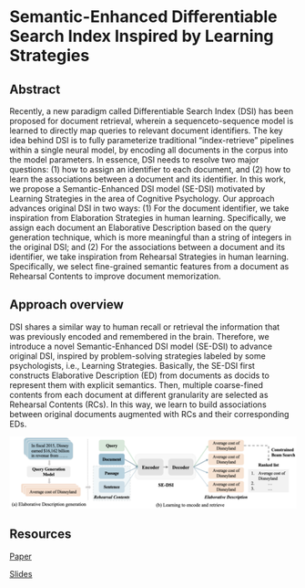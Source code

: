 # Semantic-Enhanced Differentiable Search Index Inspired by Learning Strategies

## Abstract

Recently, a new paradigm called Differentiable Search Index (DSI) has been proposed for document retrieval, wherein a sequenceto-sequence model is learned to directly map queries to relevant document identifiers. The key idea behind DSI is to fully parameterize traditional “index-retrieve” pipelines within a single neural model, by encoding all documents in the corpus into the model parameters. In essence, DSI needs to resolve two major questions: (1) how to assign an identifier to each document, and (2) how to learn the associations between a document and its identifier. In this work, we propose a Semantic-Enhanced DSI model (SE-DSI) motivated by Learning Strategies in the area of Cognitive Psychology. Our approach advances original DSI in two ways: (1) For the document identifier, we take inspiration from Elaboration Strategies in human learning. Specifically, we assign each document an Elaborative Description based on the query generation technique, which is more meaningful than a string of integers in the original DSI; and (2) For the associations between a document and its identifier, we take inspiration from Rehearsal Strategies in human learning. Specifically, we select fine-grained semantic features from a document as Rehearsal Contents to improve document memorization.

## Approach overview
DSI shares a similar way to human recall or retrieval the information that was previously encoded and remembered in the brain. Therefore, we introduce a novel Semantic-Enhanced DSI model (SE-DSI) to advance original DSI, inspired by problem-solving strategies labeled by some psychologists, i.e., Learning Strategies. Basically, the SE-DSI first constructs Elaborative Description (ED) from documents as docids to represent them with explicit semantics. Then, multiple coarse-fined contents from each document at different granularity are selected as Rehearsal Contents (RCs). In this way, we learn to build associations between original documents augmented with RCs and their corresponding EDs.

![An overview of our SE-DSI model. (a) We employ a query generation module to obtain ED from a document as its docid. (b) In the indexing phase, we propose to pair the original document and Rehearsal Contents (i.e., passage-level and sentence-level information) with the corresponding docid, respectively. In the retrieval phase, the docids are generated from the query, and a rank list of potentially-relevant documents is returned via beam search.](resources/overview.png)


## Resources

[Paper](resources/KDD23-Semantic-Enhanced_Differentiable_Search_Index_Inspired_by_Learning_Strategies.pdf)

[Slides](resources/20min.pptx)
